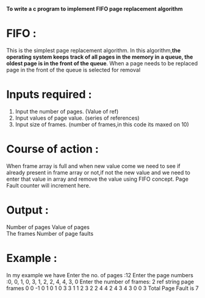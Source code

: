 
**To write a c program to implement FIFO page replacement algorithm**

# FIFO :
This is the simplest page replacement algorithm. In this algorithm,**the operating system keeps track of all pages in the memory in a queue, the oldest page is in the front of the queue**. When a page needs to be replaced page in the front of the queue is selected for removal

# Inputs required :
1. Input the number of pages. (Value of ref)
2. Input values of page value. (series of references)
3. Input size of frames. (number of frames,in this code its maxed on 10)

# Course of action :
When frame array is full and when new value come we need to see if already present in frame array or not,if not the new value and we need to enter that value in array and remove the value using FIFO concept. Page Fault counter will increment here.

# Output :
Number of pages
Value of pages  
The frames
Number of page faults

# Example :
In my example we have 
Enter the no. of pages :12 
Enter the page numbers :0, 0, 1, 0, 3, 1, 2, 2, 4, 4, 3, 0
Enter the number of frames: 2
ref string         page frames
0               0       -1
0
1               0       1
0
3               3       1
1
2               3       2
2
4               4       2
4
3               4       3
0               0       3
Total Page Fault is 7


